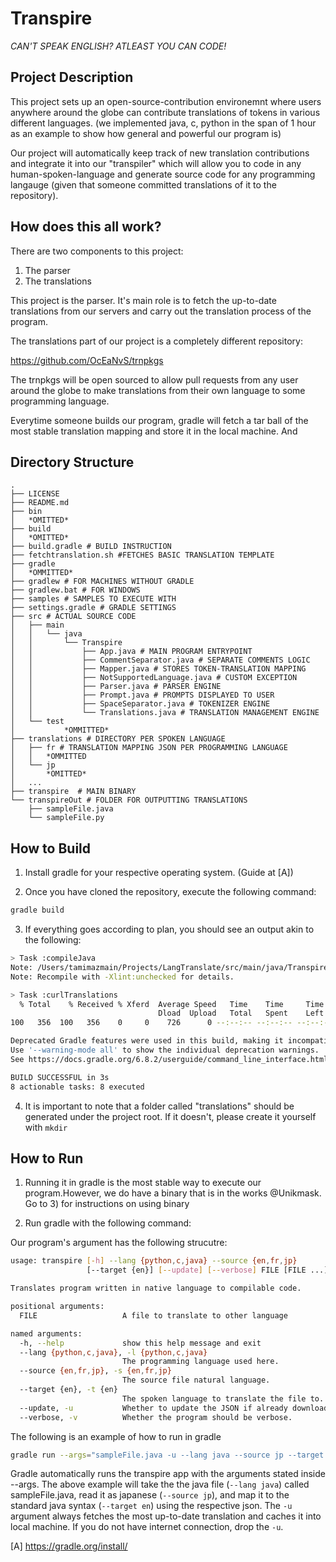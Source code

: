 # Transpire

*CAN'T SPEAK ENGLISH? ATLEAST YOU CAN CODE!*

## Project Description

This project sets up an open-source-contribution environemnt where users anywhere around the globe can contribute translations of tokens in various different languages. (we implemented java, c, python in the span of 1 hour as an example to show how general and powerful our program is)

Our project will automatically keep track of new translation contributions and integrate it into our "transpiler" which will allow you to code in any human-spoken-language and generate source code for any programming langauge (given that someone committed translations of it to the repository).

## How does this all work?

There are two components to this project:

1. The parser
2. The translations

This project is the parser. It's main role is to fetch the up-to-date translations from our servers and carry out the translation process of the program.

The translations part of our project is a completely different repository: 

https://github.com/OcEaNvS/trnpkgs


The trnpkgs will be open sourced to allow pull requests from any user around the globe to make translations from their own language to some programming language.

Everytime someone builds our program, gradle will fetch a tar ball of the most stable translation mapping and store it in the local machine. And  


## Directory Structure

```
.
├── LICENSE
├── README.md
├── bin
│   *OMITTED*
├── build
│   *OMITTED*
├── build.gradle # BUILD INSTRUCTION
├── fetchtranslation.sh #FETCHES BASIC TRANSLATION TEMPLATE
├── gradle
│   *OMMITTED*
├── gradlew # FOR MACHINES WITHOUT GRADLE
├── gradlew.bat # FOR WINDOWS
├── samples # SAMPLES TO EXECUTE WITH
├── settings.gradle # GRADLE SETTINGS
├── src # ACTUAL SOURCE CODE
│   ├── main
│   │   └── java
│   │       └── Transpire
│   │           ├── App.java # MAIN PROGRAM ENTRYPOINT
│   │           ├── CommentSeparator.java # SEPARATE COMMENTS LOGIC
│   │           ├── Mapper.java # STORES TOKEN-TRANSLATION MAPPING
│   │           ├── NotSupportedLanguage.java # CUSTOM EXCEPTION 
│   │           ├── Parser.java # PARSER ENGINE 
│   │           ├── Prompt.java # PROMPTS DISPLAYED TO USER
│   │           ├── SpaceSeparator.java # TOKENIZER ENGINE
│   │           └── Translations.java # TRANSLATION MANAGEMENT ENGINE
│   └── test
│			*OMMITTED*
├── translations # DIRECTORY PER SPOKEN LANGUAGE
│   ├── fr # TRANSLATION MAPPING JSON PER PROGRAMMING LANGUAGE
│   │   *OMMITTED
│   └── jp
│       *OMITTED*
│   ...
├── transpire  # MAIN BINARY
└── transpireOut # FOLDER FOR OUTPUTTING TRANSLATIONS
    ├── sampleFile.java
	└── sampleFile.py
```




## How to Build

1) Install gradle for your respective operating system. (Guide at [A])

2) Once you have cloned the repository, execute the following command:

```bash
gradle build
```

3) If everything goes according to plan, you should see an output akin to the following:

```bash
> Task :compileJava
Note: /Users/tamimazmain/Projects/LangTranslate/src/main/java/Transpire/App.java uses unchecked or unsafe operations.
Note: Recompile with -Xlint:unchecked for details.

> Task :curlTranslations
  % Total    % Received % Xferd  Average Speed   Time    Time     Time  Current
                                 Dload  Upload   Total   Spent    Left  Speed
100   356  100   356    0     0    726      0 --:--:-- --:--:-- --:--:--   725

Deprecated Gradle features were used in this build, making it incompatible with Gradle 7.0.
Use '--warning-mode all' to show the individual deprecation warnings.
See https://docs.gradle.org/6.8.2/userguide/command_line_interface.html#sec:command_line_warnings

BUILD SUCCESSFUL in 3s
8 actionable tasks: 8 executed
``` 

4) It is important to note that a folder called "translations" should be generated under the project root. If it doesn't, please create it yourself with `mkdir`

## How to Run

1) Running it in gradle is the most stable way to execute our program.However, we do have a binary that is in the works @Unikmask. Go to 3) for instructions on using binary

2) Run gradle with the following command:


Our program's argument has the following strucutre:

```bash
usage: transpire [-h] --lang {python,c,java} --source {en,fr,jp}
                 [--target {en}] [--update] [--verbose] FILE [FILE ...]

Translates program written in native language to compilable code.

positional arguments:
  FILE                   A file to translate to other language

named arguments:
  -h, --help             show this help message and exit
  --lang {python,c,java}, -l {python,c,java}
                         The programming language used here.
  --source {en,fr,jp}, -s {en,fr,jp}
                         The source file natural language.
  --target {en}, -t {en}
                         The spoken language to translate the file to.
  --update, -u           Whether to update the JSON if already downloaded.
  --verbose, -v          Whether the program should be verbose.
```

The following is an example of how to run in gradle

```bash
gradle run --args="sampleFile.java -u --lang java --source jp --target en"
```

Gradle automatically runs the transpire app with the arguments stated inside --args. The above example will take the the java file (`--lang java`) called sampleFile.java, read it as japanese (`--source jp`), and map it to the standard java syntax (`--target en`) using the respective json. The `-u` argument always fetches the most up-to-date translation and caches it into local machine. If you do not have internet connection, drop the `-u`.




[A] https://gradle.org/install/